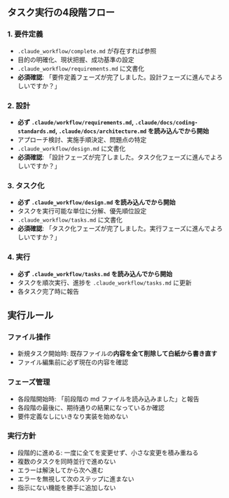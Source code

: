 ## タスク実行の4段階フロー

### 1. 要件定義

- `.claude_workflow/complete.md` が存在すれば参照
- 目的の明確化、現状把握、成功基準の設定
- `.claude_workflow/requirements.md` に文書化
- **必須確認**: 「要件定義フェーズが完了しました。設計フェーズに進んでよろしいですか？」

### 2. 設計

- **必ず `.claude/workflow/requirements.md`, `.claude/docs/coding-standards.md`, `.claude/docs/architecture.md` を読み込んでから開始**
- アプローチ検討、実施手順決定、問題点の特定
- `.claude_workflow/design.md` に文書化
- **必須確認**: 「設計フェーズが完了しました。タスク化フェーズに進んでよろしいですか？」

### 3. タスク化

- **必ず `.claude_workflow/design.md` を読み込んでから開始**
- タスクを実行可能な単位に分解、優先順位設定
- `.claude_workflow/tasks.md` に文書化
- **必須確認**: 「タスク化フェーズが完了しました。実行フェーズに進んでよろしいですか？」

### 4. 実行

- **必ず `.claude_workflow/tasks.md` を読み込んでから開始**
- タスクを順次実行、進捗を `.claude_workflow/tasks.md` に更新
- 各タスク完了時に報告

## 実行ルール

### ファイル操作

- 新規タスク開始時: 既存ファイルの**内容を全て削除して白紙から書き直す**
- ファイル編集前に必ず現在の内容を確認

### フェーズ管理

- 各段階開始時: 「前段階の md ファイルを読み込みました」と報告
- 各段階の最後に、期待通りの結果になっているか確認
- 要件定義なしにいきなり実装を始めない

### 実行方針

- 段階的に進める: 一度に全てを変更せず、小さな変更を積み重ねる
- 複数のタスクを同時並行で進めない
- エラーは解決してから次へ進む
- エラーを無視して次のステップに進まない
- 指示にない機能を勝手に追加しない
